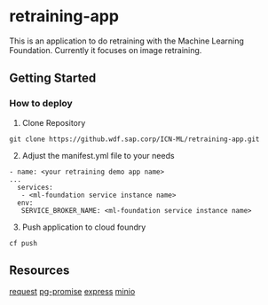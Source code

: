 # retraining-app

This is an application to do retraining with the Machine Learning Foundation. Currently it focuses on image retraining.

## Getting Started

### How to deploy

1. Clone Repository

```
git clone https://github.wdf.sap.corp/ICN-ML/retraining-app.git
```

2. Adjust the manifest.yml file to your needs
```
- name: <your retraining demo app name>
...
  services:
   - <ml-foundation service instance name>
  env:
   SERVICE_BROKER_NAME: <ml-foundation service instance name>
```

3. Push application to cloud foundry
``` 
cf push
```

## Resources
[request](https://www.npmjs.com/package/request)
[pg-promise](https://www.npmjs.com/package/pg-promise)
[express](https://www.npmjs.com/package/express)
[minio](https://www.npmjs.com/package/minio)

